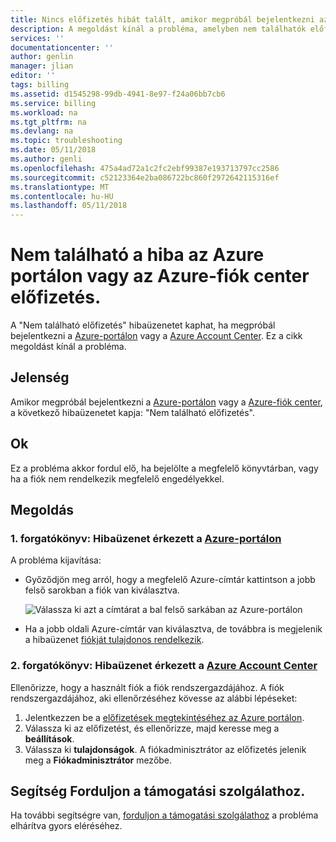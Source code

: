 ```yaml
---
title: Nincs előfizetés hibát talált, amikor megpróbál bejelentkezni az Azure portál vagy az Azure-fiók center |} Microsoft Docs
description: A megoldást kínál a probléma, amelyben nem találhatók előfizetések hiba akkor fordul elő, amikor jelentkezzen be Azure-portálon vagy az Azure-fiók center.
services: ''
documentationcenter: ''
author: genlin
manager: jlian
editor: ''
tags: billing
ms.assetid: d1545298-99db-4941-8e97-f24a06bb7cb6
ms.service: billing
ms.workload: na
ms.tgt_pltfrm: na
ms.devlang: na
ms.topic: troubleshooting
ms.date: 05/11/2018
ms.author: genli
ms.openlocfilehash: 475a4ad72a1c2fc2ebf99387e193713797cc2586
ms.sourcegitcommit: c52123364e2ba086722bc860f2972642115316ef
ms.translationtype: MT
ms.contentlocale: hu-HU
ms.lasthandoff: 05/11/2018
---
```

# <a name="no-subscriptions-found-error-in-azure-portal-or-azure-account-center"></a>Nem található a hiba az Azure portálon vagy az Azure-fiók center előfizetés.

A "Nem található előfizetés" hibaüzenetet kaphat, ha megpróbál bejelentkezni a [Azure-portálon](https://portal.azure.com/) vagy a [Azure Account Center](https://account.windowsazure.com/Subscriptions). Ez a cikk megoldást kínál a probléma.

## <a name="symptom"></a>Jelenség

Amikor megpróbál bejelentkezni a [Azure-portálon](https://portal.azure.com/) vagy a [Azure-fiók center](https://account.windowsazure.com/Subscriptions), a következő hibaüzenetet kapja: "Nem található előfizetés".

## <a name="cause"></a>Ok

Ez a probléma akkor fordul elő, ha bejelölte a megfelelő könyvtárban, vagy ha a fiók nem rendelkezik megfelelő engedélyekkel. 

## <a name="solution"></a>Megoldás

### <a name="scenario-1-error-message-is-received-in-the-azure-portalhttpsportalazurecom"></a>1. forgatókönyv: Hibaüzenet érkezett a [Azure-portálon](https://portal.azure.com)

A probléma kijavítása:

* Győződjön meg arról, hogy a megfelelő Azure-címtár kattintson a jobb felső sarokban a fiók van kiválasztva.

  ![Válassza ki azt a címtárat a bal felső sarkában az Azure-portálon](./media/billing-no-subscriptions-found/directory-switch.png)
* Ha a jobb oldali Azure-címtár van kiválasztva, de továbbra is megjelenik a hibaüzenet [fiókját tulajdonos rendelkezik](billing-add-change-azure-subscription-administrator.md).

### <a name="scenario-2-error-message-is-received-in-the-azure-account-centerhttpsaccountwindowsazurecomsubscriptions"></a>2. forgatókönyv: Hibaüzenet érkezett a [Azure Account Center](https://account.windowsazure.com/Subscriptions)

Ellenőrizze, hogy a használt fiók a fiók rendszergazdájához. A fiók rendszergazdájához, aki ellenőrzéséhez kövesse az alábbi lépéseket:

1. Jelentkezzen be a [előfizetések megtekintéséhez az Azure portálon](https://portal.azure.com/#blade/Microsoft_Azure_Billing/SubscriptionsBlade).
1. Válassza ki az előfizetést, és ellenőrizze, majd keresse meg a **beállítások**.
1. Válassza ki **tulajdonságok**. A fiókadminisztrátor az előfizetés jelenik meg a **Fiókadminisztrátor** mezőbe.  

## <a name="need-help-contact-support"></a>Segítség Forduljon a támogatási szolgálathoz.

Ha további segítségre van, [forduljon a támogatási szolgálathoz](http://go.microsoft.com/fwlink/?linkid=544831&clcid=0x409) a probléma elhárítva gyors eléréséhez. 
